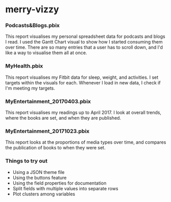 # merry-vizzy
### Podcasts&Blogs.pbix
This report visualises my personal spreadsheet data for podcasts and blogs I read.
I used the Gantt Chart visual to show how I started consuming them over time. There are so many entries that a user has to scroll down, and I'd like a way to visualise them all at once. 


### MyHealth.pbix
This report visualises my Fitbit data for sleep, weight, and activities.
I set targets within the visuals for each. Whenever I load in new data, I check if I'm meeting my targets.


### MyEntertainment_20170403.pbix
This report visualises my readings up to April 2017. I look at overall trends, where the books are set, and when they are published.


### MyEntertainment_20171023.pbix
This report looks at the proportions of media types over time, and compares the publication of books to when they were set.


### Things to try out
- Using a JSON theme file
- Using the buttons feature
- Using the field properties for documentation
- Split fields with multiple values into separate rows
- Plot clusters among variables

